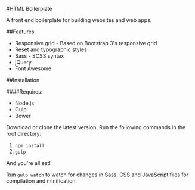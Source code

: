 #HTML Boilerplate

A front end boilerplate for building websites and web apps. 

##Features

- Responsive grid - Based on Bootstrap 3's responsive grid
- Reset and typographic styles
- Sass - SCSS syntax
- jQuery
- Font Awesome

##Installation

####Requires:

- Node.js
- Gulp
- Bower

Download or clone the latest version. Run the following commands in the root directory:

1. `npm install`
2. `gulp`

And you're all set!

Run `gulp watch` to watch for changes in Sass, CSS and JavaScript files for compilation and minification.
